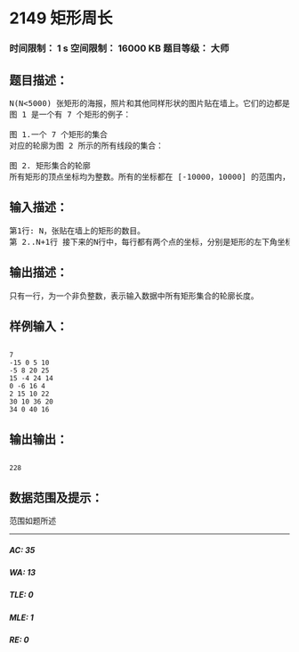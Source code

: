 # 2149 矩形周长   
### 时间限制： 1 s     空间限制： 16000 KB     题目等级： 大师  
## 题目描述：  

<pre>
N(N<5000) 张矩形的海报，照片和其他同样形状的图片贴在墙上。它们的边都是垂直的或水平的。每个矩形可以部分或者全部覆盖其他矩形。所有的矩形组成的集合的轮廓称为周长。写一个程序计算周长。
图 1 是一个有 7 个矩形的例子：

图 1.一个 7 个矩形的集合
对应的轮廓为图 2 所示的所有线段的集合：

图 2. 矩形集合的轮廓
所有矩形的顶点坐标均为整数。所有的坐标都在 [-10000，10000] 的范围内，并且任何一个矩形面积都为整数。结果的值可能需要 32 位有符号整数表示。
</pre>
  
  
## 输入描述：  

<pre>
第1行: N，张贴在墙上的矩形的数目。 
第 2..N+1行 接下来的N行中，每行都有两个点的坐标，分别是矩形的左下角坐标和右上角坐标。每一个坐标由 X 坐标和 Y 坐标组成。
</pre>
  
  
## 输出描述：  

<pre>
只有一行，为一个非负整数，表示输入数据中所有矩形集合的轮廓长度。
</pre>
  
  
## 样例输入：  

<pre><code>
7
-15 0 5 10
-5 8 20 25
15 -4 24 14
0 -6 16 4
2 15 10 22
30 10 36 20
34 0 40 16
</code></pre>
  
  
## 输出输出：  

<pre><code>
228
</code></pre>
  
  
## 数据范围及提示：  

<pre>
范围如题所述
</pre>
  
  
***  

##### AC: 35  
##### WA: 13  
##### TLE: 0  
##### MLE: 1  
##### RE: 0  
